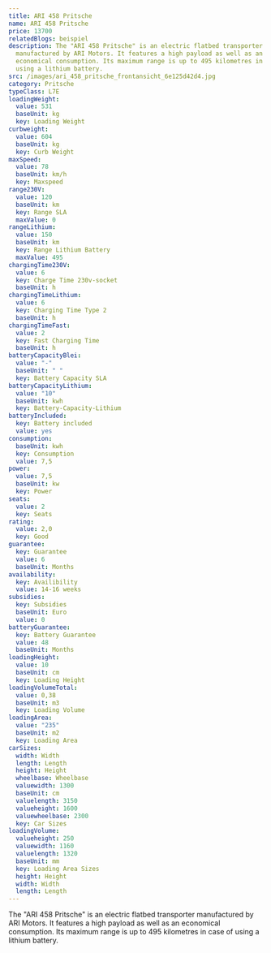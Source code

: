 ```yaml
---
title: ARI 458 Pritsche
name: ARI 458 Pritsche
price: 13700
relatedBlogs: beispiel
description: The "ARI 458 Pritsche" is an electric flatbed transporter
  manufactured by ARI Motors. It features a high payload as well as an
  economical consumption. Its maximum range is up to 495 kilometres in case of
  using a lithium battery.
src: /images/ari_458_pritsche_frontansicht_6e125d42d4.jpg
category: Pritsche
typeClass: L7E
loadingWeight:
  value: 531
  baseUnit: kg
  key: Loading Weight
curbweight:
  value: 604
  baseUnit: kg
  key: Curb Weight
maxSpeed:
  value: 78
  baseUnit: km/h
  key: Maxspeed
range230V:
  value: 120
  baseUnit: km
  key: Range SLA
  maxValue: 0
rangeLithium:
  value: 150
  baseUnit: km
  key: Range Lithium Battery
  maxValue: 495
chargingTime230V:
  value: 6
  key: Charge Time 230v-socket
  baseUnit: h
chargingTimeLithium:
  value: 6
  key: Charging Time Type 2
  baseUnit: h
chargingTimeFast:
  value: 2
  key: Fast Charging Time
  baseUnit: h
batteryCapacityBlei:
  value: "-"
  baseUnit: " "
  key: Battery Capacity SLA
batteryCapacityLithium:
  value: "10"
  baseUnit: kwh
  key: Battery-Capacity-Lithium
batteryIncluded:
  key: Battery included
  value: yes
consumption:
  baseUnit: kwh
  key: Consumption
  value: 7,5
power:
  value: 7,5
  baseUnit: kw
  key: Power
seats:
  value: 2
  key: Seats
rating:
  value: 2,0
  key: Good
guarantee:
  key: Guarantee
  value: 6
  baseUnit: Months
availability:
  key: Availibility
  value: 14-16 weeks
subsidies:
  key: Subsidies
  baseUnit: Euro
  value: 0
batteryGuarantee:
  key: Battery Guarantee
  value: 48
  baseUnit: Months
loadingHeight:
  value: 10
  baseUnit: cm
  key: Loading Height
loadingVolumeTotal:
  value: 0,38
  baseUnit: m3
  key: Loading Volume
loadingArea:
  value: "235"
  baseUnit: m2
  key: Loading Area
carSizes:
  width: Width
  length: Length
  height: Height
  wheelbase: Wheelbase
  valuewidth: 1300
  baseUnit: cm
  valuelength: 3150
  valueheight: 1600
  valuewheelbase: 2300
  key: Car Sizes
loadingVolume:
  valueheight: 250
  valuewidth: 1160
  valuelength: 1320
  baseUnit: mm
  key: Loading Area Sizes
  height: Height
  width: Width
  length: Length
---
```

The "ARI 458 Pritsche" is an electric flatbed transporter manufactured by ARI Motors. It features a high payload as well as an economical consumption. Its maximum range is up to 495 kilometres in case of using a lithium battery.